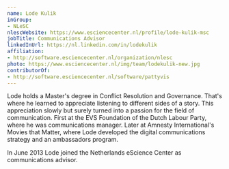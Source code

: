 ```yaml
---
name: Lode Kulik
inGroup:
- NLeSC
nlescWebsite: https://www.esciencecenter.nl/profile/lode-kulik-msc
jobTitle: Communications Advisor
linkedInUrl: https://nl.linkedin.com/in/lodekulik
affiliation:
- http://software.esciencecenter.nl/organization/nlesc
photo: https://www.esciencecenter.nl/img/team/lodekulik-new.jpg
contributorOf:
- http://software.esciencecenter.nl/software/pattyvis
---
```

Lode holds a Master's degree in Conflict Resolution and Governance. That's where he learned to appreciate listening to different sides of a story. This appreciation slowly but surely turned into a passion for the field of communication. First at the EVS Foundation of the Dutch Labour Party, where he was communications manager. Later at Amnesty International's Movies that Matter, where Lode developed the digital communications strategy and an ambassadors program. 

In June 2013 Lode joined the Netherlands eScience Center as communications advisor. 


